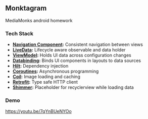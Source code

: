 ## Monktagram
MediaMonks android homework

### Tech Stack
- **[Navigation Component](https://developer.android.com/jetpack/androidx/releases/navigation):** Consistent navigation between views
- **[LiveData](https://developer.android.com/topic/libraries/architecture/livedata):** Lifecycle aware observable and data holder
- **[ViewModel](https://developer.android.com/topic/libraries/architecture/viewmodel):** Holds UI data across configuration changes
- **[Databinding](https://developer.android.com/topic/libraries/data-binding/):** Binds UI components in layouts to data sources
- **[Hilt](https://github.com/google/dagger/tree/master/java/dagger/hilt):** Dependency injection
- **[Coroutines](https://github.com/Kotlin/kotlinx.coroutines):** Asynchronous programming
- **[Coil](https://github.com/coil-kt/coil):** Image loading and caching
- **[Retrofit](https://github.com/square/retrofit):** Type safe HTTP client
- **[Shimmer](https://github.com/omtodkar/ShimmerRecyclerView):** Placeholder for recyclerview while loading data

### Demo

https://youtu.be/7qYnBUeNYOo
